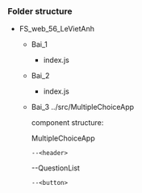### Folder structure

-   FS_web_56_LeVietAnh

    -   Bai_1
        -   index.js
    -   Bai_2
        -   index.js
    -   Bai_3
        ../src/MultipleChoiceApp

        component structure:

        MultipleChoiceApp

        `--<header>`

        --QuestionList

        `--<button>`
